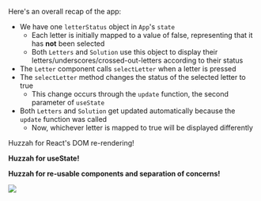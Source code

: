 
Here's an overall recap of the app:

  

-   We have one `letterStatus` object in `App`'s `state`
    -   Each letter is initially mapped to a value of false, representing that it has **not** been selected
    -   Both `Letters` and `Solution` use this object to display their letters/underscores/crossed-out-letters according to their status
-   The `Letter` component calls `selectLetter` when a letter is pressed
-   The `selectLetter` method changes the status of the selected letter to true
    -   This change occurs through the `update` function, the second parameter of `useState`
-   Both `Letters` and `Solution` get updated automatically because the `update` function was called
    -   Now, whichever letter is mapped to true will be displayed differently

  

Huzzah for React's DOM re-rendering!

**Huzzah for useState!**

**Huzzah for re-usable components and separation of concerns!**

  

![](.guides/img/lesson-3.png)